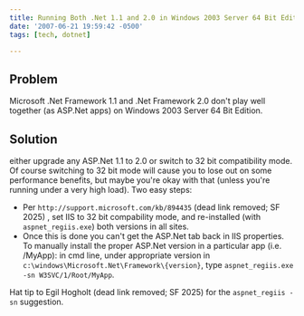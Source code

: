 ```yaml
---
title: Running Both .Net 1.1 and 2.0 in Windows 2003 Server 64 Bit Edition
date: '2007-06-21 19:59:42 -0500'
tags: [tech, dotnet]

---
```


## Problem

Microsoft .Net Framework 1.1 and .Net Framework 2.0 don't play well
together (as ASP.Net apps) on Windows 2003 Server 64 Bit Edition.

## Solution

either upgrade any ASP.Net 1.1 to 2.0 or switch to 32 bit
compatibility mode. Of course switching to 32 bit mode will cause you to lose
out on some performance benefits, but maybe you're okay with that (unless you're
running under a very high load). Two easy steps:

<!-- truncate -->

* Per `http://support.microsoft.com/kb/894435` (dead link removed; SF 2025) ,
  set IIS to 32 bit compability mode, and re-installed (with
  `aspnet_regiis.exe`) both versions in all sites.
* Once this is done you can't get the ASP.Net tab back in IIS properties. To
  manually install the proper ASP.Net version in a particular app (i.e. /MyApp):
  in cmd line, under appropriate version in
  `c:\windows\Microsoft.Net\Framework\{version}`, type `aspnet_regiis.exe -sn
  W3SVC/1/Root/MyApp`.

Hat tip to Egil Hogholt (dead link removed; SF 2025) for the `aspnet_regiis -sn`
suggestion.
